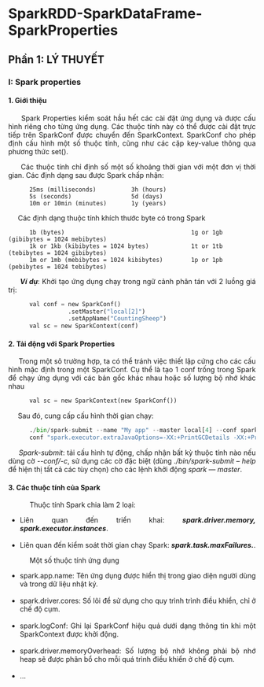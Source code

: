 # SparkRDD-SparkDataFrame-SparkProperties
## Phần 1: LÝ THUYẾT
### I: Spark properties
#### 1. Giới thiệu

<p align="justify"> &nbsp;&nbsp;&nbsp;&nbsp; Spark Properties kiểm soát hầu hết các cài đặt ứng dụng và được cấu hình riêng cho từng ứng dụng. Các thuộc tính này có thể được cài đặt trực tiếp trên SparkConf được chuyển đến SparkContext. SparkConf cho phép định cấu hình một số thuộc tính, cũng như các cặp key-value thông qua phương thức set().</p>

<p align="justify"> &nbsp;&nbsp;&nbsp;&nbsp; Các thuộc tính chỉ định số một số khoảng thời gian với một đơn vị thời gian. Các định dạng sau được Spark chấp nhận:</p>

```note
      25ms (milliseconds)          3h (hours)   
      5s (seconds)                 5d (days)
      10m or 10min (minutes)       1y (years)
 ```
 <p align="justify"> &nbsp;&nbsp;&nbsp;&nbsp; Các định dạng thuộc tính khích thước byte có trong Spark</p>

```note
      1b (bytes)                                    1g or 1gb (gibibytes = 1024 mebibytes)
      1k or 1kb (kibibytes = 1024 bytes)            1t or 1tb (tebibytes = 1024 gibibytes)
      1m or 1mb (mebibytes = 1024 kibibytes)        1p or 1pb (pebibytes = 1024 tebibytes)
 ```
<p align="justify"> &nbsp;&nbsp;&nbsp;&nbsp; <em><b>Ví dụ</b></em>: Khởi tạo ứng dụng chạy trong ngữ cảnh phân tán với 2 luồng giá trị:</p>

```python
      val conf = new SparkConf()
                 .setMaster("local[2]")
                 .setAppName("CountingSheep")
      val sc = new SparkContext(conf)
 ```

#### 2. Tải động với Spark Properties

<p align="justify"> &nbsp;&nbsp;&nbsp;&nbsp; Trong một sô trường hợp, ta có thể tránh việc thiết lập cứng cho các cấu hình mặc định trong một SparkConf. Cụ thể là tạo 1 conf trống trong Spark để chạy ứng dụng với các bản gốc khác nhau hoặc số lượng bộ nhớ khác nhau</p>

```python
      val sc = new SparkContext(new SparkConf())
 ```
<p align="justify"> &nbsp;&nbsp;&nbsp;&nbsp; Sau đó, cung cấp cấu hình thời gian chạy:</p>

```python
      ./bin/spark-submit --name "My app" --master local[4] --conf spark.eventLog.enabled=false --
      conf "spark.executor.extraJavaOptions=-XX:+PrintGCDetails -XX:+PrintGCTimeStamps" myApp.jar
```
<p align="justify"> &nbsp;&nbsp;&nbsp;&nbsp; <em>Spark-submit</em>: tải cấu hình tự động, chấp nhận bất kỳ thuộc tính nào nếu dùng cờ <em>--conf/-c</em>, sử dụng các cờ đặc biệt (dùng <em>./bin/spark-submit – help</em> để hiện thị tất cả các tùy chọn) cho các lệnh khởi động <em>spark — master</em>.</p>

#### 3. Các thuộc tính của Spark


<ul align="justify">
<p align="justify"> &nbsp;&nbsp;&nbsp;&nbsp; Thuộc tính Spark chia làm 2 loại:</p>
  <li>Liên quan đến triển khai: <b><em>spark.driver.memory, spark.executor.instances</em></b>.</li></br>
  <li>Liên quan đến kiểm soát thời gian chạy Spark: <b><em>spark.task.maxFailures.</em></b>.</li>

<p align="justify"> &nbsp;&nbsp;&nbsp;&nbsp; Một số thuộc tính ứng dụng</p>
  <li>spark.app.name: Tên ứng dụng được hiển thị trong giao diện người dùng và trong dữ liệu nhật ký.</li></br>
  <li>spark.driver.cores: Số lõi để sử dụng cho quy trình trình điều khiển, chỉ ở chế độ cụm.</li></br>
  <li>spark.logConf: Ghi lại SparkConf hiệu quả dưới dạng thông tin khi một SparkContext được khởi động.</li></br>
  <li>spark.driver.memoryOverhead: Số lượng bộ nhớ không phải bộ nhớ heap sẽ được phân bổ cho mỗi quá trình điều khiển ở chế độ cụm.</li></br>
  <li>...</li>
</ul>
